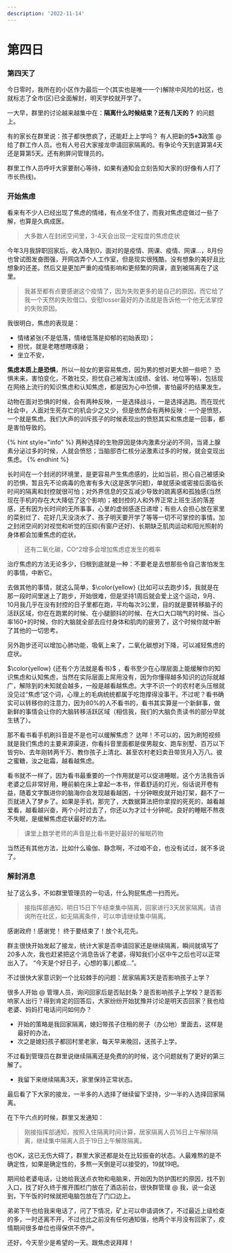 ```yaml
---
description: '2022-11-14'
---
```


# 第四日

### 第四天了

今日零时，我所在的小区作为最后一个(其实也是唯一一个)解除中风险的社区，也就标志了全市(区)已全面解封，明天学校就开学了。

一大早，群里的讨论越来越集中在：**隔离什么时候结束？还有几天的？**  的问题上。

有的家长在群里说：孩子都快憋疯了，还能赶上上学吗？ 有人把新的**5+3**政策 @ 给了群工作人员。也有人号召大家接龙申请回家隔离的。有争论今天到底算第4天还是算第5天。还有刷屏问管理员的。

群里工作人员呼吁大家要耐心等待，如果有通知会立刻告知大家的(好像有人打了市长热线)。

### 开始焦虑

看来有不少人已经出现了焦虑的情绪，有点坐不住了，而我对焦虑症做过一些了解，也算是久病成医。

> 大多数人在封闭空间里，3-4天会出现一定程度的焦虑症状

今年3月我辞职回家后，收入降到0，面对的是疫情、网课、疫情、网课...，8月份也曾试图发奋图强，开网店弄个人工作室，但是现实很残酷，没有想象的美好且比想象的还差。然后又是更加严重的疫情影响和更频繁的网课，直到被隔离在了这里。

> 我甚至都有点要感谢这个疫情了，因为失败更多的是自己的原因，而它给了我一个天然的失败借口。安慰losser最好的办法就是告诉他一个他无法掌控的失败原因。

我很明白，焦虑的表现是：

* 情绪紧张(不是低落，情绪低落是抑郁的初始表现)；
* 担忧，就是老瞎想瞎琢磨；
* 坐立不安，

**焦虑本质上是恐惧**，所以一般女的更容易焦虑，因为男的想对更大胆一些吧？ 恐惧未来，害怕变化，不敢社交，担忧自己被淘汰(成绩、金钱、地位等等)，包括现在网络上流行的知识焦虑和认知焦虑，都是因为心中恐惧，害怕最坏的结果发生。

动物在面对恐惧的时候，会有两种反映，一是选择战斗，一是选择逃跑。而在现代社会中，人面对生死存亡的机会少之又少，但是依然会有两种反映：一个是愤怒，一个就是焦虑。我们大声的训斥孩子的时候表现出的愤怒其实和焦虑是一回事，都是害怕导致的。

{% hint style="info" %}
两种选择的生物原因是体内激素分泌的不同，当肾上腺素分泌过多的时候，人就会愤怒；当脑部杏仁核分泌激素过多的时候，就会变现出焦虑。
{% endhint %}

长时间在一个封闭的环境里，是更容易产生焦虑感的，比如当前，担心自己被感染的恐惧，暂且先不论病毒的危害有多大(这是医学问题)，单就感染或密接后面临长时间的隔离和封控就很可怕；对外界信息的交互减少导致的疏离感和孤独感(当然现在手机的存在大大降低了这个影响)；被封控的人和外界正常上班生活的落差感，还有因为长时间的无所事事，心里的虚弱感逐日递增；有些人会担心放在家里的菜别烂了、花好几天没浇水了、孩子明天要开学了等等一切不可掌控的事情。加之封闭空间的对视觉和听觉的压抑(有窗户还好)、长期缺乏肌肉运动和阳光照射的身体都会加重焦虑的症状。

> 还有二氧化碳，CO^2增多会增加焦虑症发生的概率

治疗焦虑的方法无论多少，归根到底就是一种：不要老是去想那些令自己害怕发生的事情，中断它。

去做其他的事情，就这么简单，$\color{yellow} {比如可以去跑步}$，我就是在那一段时间里迷上了跑步，开始很难，但是坚持1周后就会爱上这个运动，9月、10月我几乎在没有封控的日子里都在跑，平均每次3公里，目的就是要转移脑子的活跃区域，你在在跑累的时候、在小腿颤抖的时候、在大口大口喘气的时候、当心率160+的时候，你的大脑就全部去应付身体和肌肉的疲劳了，这个时候你就中断了其他的一切思考。

另外跑步还可以增加心肺功能，吸氧上来了，二氧化碳想对下降，可以减轻焦虑的症状。

$\color{yellow} {还有个方法就是看书}$ ，看书至少在心理层面上能缓解你的知识焦虑和认知焦虑，当然在实际层面上屌用没有，因为你懂得越多知识的边际就越广，解除到的未知就会越多，一般是越看越焦虑。大字不识一个的农村老头压根就没见过“焦虑”这个词，心理上的毛病统统都属于吃饱撑得没事干。不过呢？看书确实可以转移你的注意力，因为80%的人不看书的，看书其实算是一个新鲜事，做新鲜的事情会让你的大脑转移活跃区域（相信我，我们的大脑负责读书的部分早就生锈了）。

那不看书看手机刷抖音是不是也可以缓解焦虑？ 达咩！不可以的，因为刷短视频就是我们焦虑的主要来源渠道，你看抖音里面都是俊男靓女、跑车别墅、百万以下皆穷b、去年刚转两千万、教你孩子上清北、甚至农村老妇卖丑带货月入万八。彼之蜜糖，汝之砒霜，越看越焦虑。

看书就不一样了，因为看书最重要的一个作用就是可以促进睡眠，这个方法我告诉老婆之后非常好用，睡前躺在床上拿起一本书，伴着舒适的灯光，俗话说开卷有益，随着文字飘进你的脑海你会发现越看越困，十分钟眼皮就开始打架，翻不了一页就进入了梦乡了。如果是手机，那完了，大数据算法把你拿捏的死死的，越看越爱看，越看越兴奋，两个小时过去了，你还以为才过十分钟呢。良好的睡眠不熬夜不失眠，是缓解焦虑症状最好的方法。

> 课堂上数学老师的声音是比看书更好最好的催眠药物

当然还有其他方法，比如什么瑜伽、静念啊，不过咱不会，也没有试过，就不多说了。

### 解封消息

扯了这么多，不如群里管理员的一句话，什么狗屁焦虑一扫而光。

> 接指挥部通知，明日15日下午结束集中隔离，回家进行3天居家隔离。请咨询所在社区，如无隔离条件，可以申请继续集中隔离。

感谢政府！感谢党！ 终于要结束了！放个礼花先。

群主很快开始发起了接龙，统计大家是否申请回家还是继续隔离，瞬间就填写了20多人次，我也赶紧把这个消息告诉了老婆，得知我们小区中午之后也可以正常出入了。 “今天是个好日子，心想的事儿都成...”。

不过很快大家意识到一个比较棘手的问题：居家隔离3天是否影响孩子上学？

很多人开始 @ 管理人员，询问回家后是否贴封条？是否影响孩子上学校？是否影响家人出行？得到肯定的回答后，大家纷纷开始犹豫并讨论是明天否回家？我也给老婆、妈妈打电话问问如何办？&#x20;

* 开始的策略是我回家隔离，媳妇带孩子住租的房子（办公地）里面去，这样是最好的办法，
* 次之是媳妇孩子都回村里老家，每天早来晚回，送孩子上学。

不过看到管理员在群里说继续隔离还是免费的的时候，这个问题就有了更好的第三解了。

* 我留下来继续隔离3天，家里保持正常状态。

最后看了下大家的接龙，一半多的人选择了继续留下坚持，少一半的人选择回家隔离。

在下午六点的时候，群里又发通知：

> 刚接指挥部通知，按照入住隔离时间计算，居家隔离人员16日上午解除隔离，继续集中隔离人员于19日上午解除隔离。

也OK，这已无伤大碍了，群里大家还都是处在比较振奋的状态。人最难熬的是不确定性，如果是确定性的，多熬一天倒是可以接受的，19就19吧。

期间给老婆电话，让她给我送点衣物和电脑来，开始因为防护围栏的原因，找不到入口，找了好久终于推开围栏门放在了酒店前台，很快群管理 @ 我，说一会送到，下午饭的时候就把电脑包放在了门口边上。

弟弟下午也给我来电话了，问了下情况，矿上可以申请调休了，不过最近上级检查的多，一时还离不开，不过也比之前没有任何通知强，他两个半月没有回家了，疫情期间很多单位也得保供不停产。

还好，今天至少是希望的一天。跟焦虑说拜拜！
